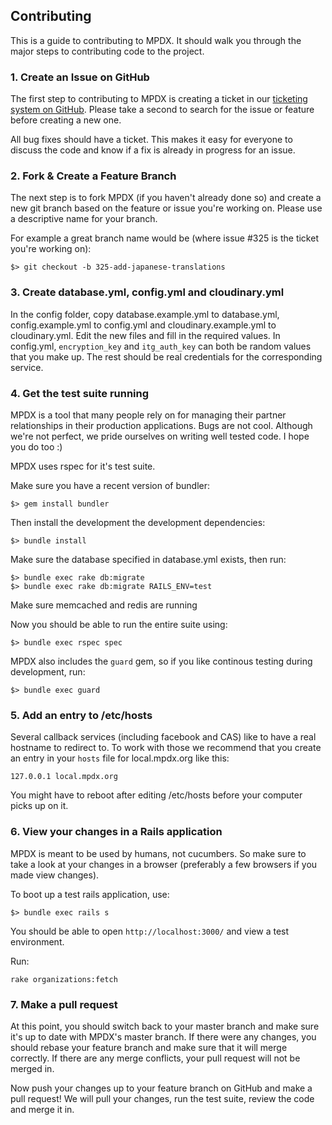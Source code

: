 ## Contributing

This is a guide to contributing to MPDX. It should walk you through the
major steps to contributing code to the project.

### 1. Create an Issue on GitHub

The first step to contributing to MPDX is creating a ticket in our
[ticketing system on GitHub](https://github.com/CruGlobal/mpdx/issues).
Please take a second to search for the issue or feature before creating a new one.

All bug fixes should have a ticket. This makes it easy for everyone
to discuss the code and know if a fix is already in progress for an issue.


### 2. Fork & Create a Feature Branch

The next step is to fork MPDX (if you haven't already done so) and
create a new git branch based on the feature or issue you're working on. Please
use a descriptive name for your branch.

For example a great branch name would be (where issue #325 is the ticket you're
working on):

    $> git checkout -b 325-add-japanese-translations


### 3. Create database.yml, config.yml and cloudinary.yml

In the config folder, copy database.example.yml to database.yml,
config.example.yml to config.yml and cloudinary.example.yml to
cloudinary.yml. Edit the new files and
fill in the required values. In config.yml, `encryption_key` and
`itg_auth_key` can both be random values that you make up. The
rest should be real credentials for the corresponding service.


### 4. Get the test suite running

MPDX is a tool that many people rely on for managing their partner
relationships in their production applications. Bugs are not cool. Although we're not perfect,
we pride ourselves on writing well tested code. I hope you do too :)

MPDX uses rspec for it's test suite.

Make sure you have a recent version of bundler:

    $> gem install bundler

Then install the development the development dependencies:

    $> bundle install

Make sure the database specified in database.yml exists, then run:

    $> bundle exec rake db:migrate
    $> bundle exec rake db:migrate RAILS_ENV=test
    
Make sure memcached and redis are running

Now you should be able to run the entire suite using:

    $> bundle exec rspec spec

MPDX also includes the `guard` gem, so if you like continous testing during development, run:

    $> bundle exec guard

### 5. Add an entry to /etc/hosts
Several callback services (including facebook and CAS) like to have a real hostname
to redirect to. To work with those we recommend that you create an entry in your `hosts`
file for local.mpdx.org like this:

`127.0.0.1 local.mpdx.org`

You might have to reboot after editing /etc/hosts before your computer picks up on it.


### 6. View your changes in a Rails application

MPDX is meant to be used by humans, not cucumbers. So make sure to take
a look at your changes in a browser (preferably a few browsers if you made view
changes).

To boot up a test rails application, use:

    $> bundle exec rails s

You should be able to open `http://localhost:3000/` and view a test
environment.

Run:

`rake organizations:fetch`


### 7. Make a pull request

At this point, you should switch back to your master branch and make sure it's
up to date with MPDX's master branch. If there were any changes, you
should rebase your feature branch and make sure that it will merge correctly. If
there are any merge conflicts, your pull request will not be merged in.

Now push your changes up to your feature branch on GitHub and make a pull request!
We will pull your changes, run the test suite, review the code and merge it in.


